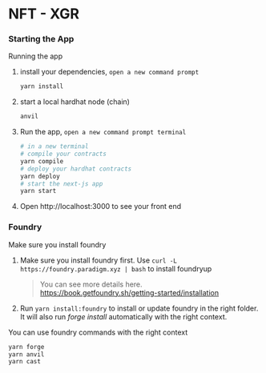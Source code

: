 # NFT - XGR

### Starting the App

Running the app

1. install your dependencies, `open a new command prompt`

   ```bash
   yarn install
   ```

2. start a local hardhat node (chain)

   ```bash
   anvil
   ```

4. Run the app, `open a new command prompt terminal`

   ```bash
   # in a new terminal
   # compile your contracts
   yarn compile
   # deploy your hardhat contracts
   yarn deploy
   # start the next-js app
   yarn start
   ```

5. Open http://localhost:3000 to see your front end


### Foundry

Make sure you install foundry

1. Make sure you install foundry first. Use `curl -L https://foundry.paradigm.xyz | bash` to install foundryup

   > You can see more details here. https://book.getfoundry.sh/getting-started/installation

2. Run `yarn install:foundry` to install or update foundry in the right folder. It will also run _forge install_ automatically with the right context.

You can use foundry commands with the right context

```bash
yarn forge
yarn anvil
yarn cast
```